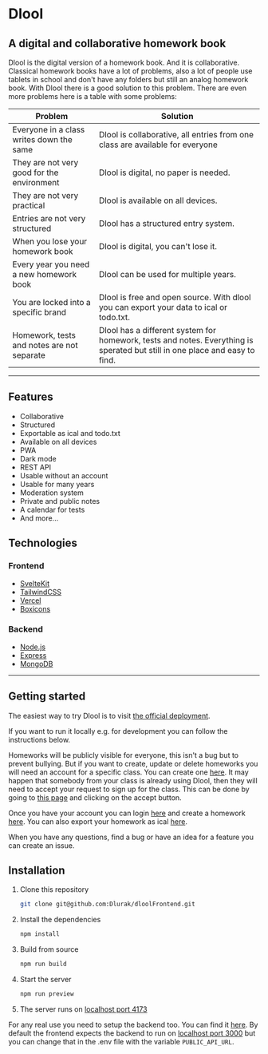 # Dlool

## A digital and collaborative homework book

Dlool is the digital version of a homework book. And it is collaborative.
Classical homework books have a lot of problems, also a lot of people use tablets in school and don't have any folders but still an analog homework book. With Dlool there is a good solution to this problem. There are even more problems here is a table with some problems:

| Problem                                    | Solution                                                                                                                    |
| ------------------------------------------ | --------------------------------------------------------------------------------------------------------------------------- |
| Everyone in a class writes down the same   | Dlool is collaborative, all entries from one class are available for everyone                                               |
| They are not very good for the environment | Dlool is digital, no paper is needed.                                                                                       |
| They are not very practical                | Dlool is available on all devices.                                                                                          |
| Entries are not very structured            | Dlool has a structured entry system.                                                                                        |
| When you lose your homework book           | Dlool is digital, you can't lose it.                                                                                        |
| Every year you need a new homework book    | Dlool can be used for multiple years.                                                                                       |
| You are locked into a specific brand       | Dlool is free and open source. With dlool you can export your data to ical or todo.txt.                                     |
| Homework, tests and notes are not separate | Dlool has a different system for homework, tests and notes. Everything is sperated but still in one place and easy to find. |

---

## Features

- Collaborative
- Structured
- Exportable as ical and todo.txt
- Available on all devices
- PWA
- Dark mode
- REST API
- Usable without an account
- Usable for many years
- Moderation system
- Private and public notes
- A calendar for tests
- And more...

## Technologies

### Frontend

- [SvelteKit](https://kit.svelte.dev/)
- [TailwindCSS](https://tailwindcss.com/)
- [Vercel](https://vercel.com/)
- [Boxicons](https://boxicons.com/)

### Backend

- [Node.js](https://nodejs.org/)
- [Express](https://expressjs.com/)
- [MongoDB](https://www.mongodb.com/)

---

## Getting started

The easiest way to try Dlool is to visit [the official deployment](https://dlool-frontend.vercel.app/).

If you want to run it locally e.g. for development you can follow the instructions below.

Homeworks will be publicly visible for everyone, this isn't a bug but to prevent bullying. But if you want to create, update or delete homeworks you will need an account for a specific class. You can create one [here](https://dlool-frontend.vercel.app/register). It may happen that somebody from your class is already using Dlool, then they will need to accept your request to sign up for the class. This can be done by going to [this page](https://dlool-frontend.vercel.app/requests/list) and clicking on the accept button.

Once you have your account you can login [here](https://dlool-frontend.vercel.app/login) and create a homework [here](https://dlool-frontend.vercel.app/homeworks/). You can also export your homework as ical [here](https://dlool-frontend.vercel.app/tricks#ical).

When you have any questions, find a bug or have an idea for a feature you can create an issue.

## Installation

1. Clone this repository

   ```bash
   git clone git@github.com:Dlurak/dloolFrontend.git
   ```

2. Install the dependencies

   ```bash
   npm install
   ```

3. Build from source

   ```bash
   npm run build
   ```

4. Start the server

   ```bash
   npm run preview
   ```

5. The server runs on [localhost port 4173](http://localhost:4173)

For any real use you need to setup the backend too. You can find it [here](https://www.github.com/Dlurak/dloolBackend). By default the frontend expects the backend to run on [localhost port 3000](http://localhost:3000) but you can change that in the .env file with the variable `PUBLIC_API_URL`.
